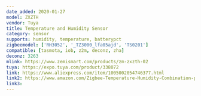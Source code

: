 ```yaml
---
date_added: 2020-01-27
model: ZXZTH
vendor: Tuya
title: Temperature and Humidity Sensor
category: sensor
supports: humidity, temperature, batterypct
zigbeemodel: ['RH3052', '_TZ3000_lfa05ajd', 'TS0201']
compatible: [tasmota, iob, z2m, deconz, zha]
deconz: 3263
mlink: https://www.zemismart.com/products/zm-zxzth-02
tuya: https://expo.tuya.com/product/338072
link: https://www.aliexpress.com/item/1005002054746377.html
link2: https://www.amazon.com/Zigbee-Temperature-Humidity-Combination-packages/dp/B07NM6CF79?th=1
link3: 
---
```

